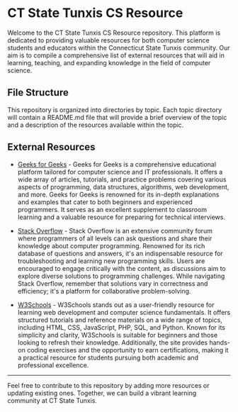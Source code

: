 # CT State Tunxis CS Resource
Welcome to the CT State Tunxis CS Resource repository. This platform is dedicated to providing valuable resources for both computer science students and educators within the Connecticut State Tunxis community. Our aim is to compile a comprehensive list of external resources that will aid in learning, teaching, and expanding knowledge in the field of computer science.

## File Structure

This repository is organized into directories by topic. Each topic directory will contain a README.md file that will provide a brief overview of the topic and a description of the resources available within the topic.

## External Resources

- [Geeks for Geeks](https://www.geeksforgeeks.org/) - Geeks for Geeks is a comprehensive educational platform tailored for computer science and IT professionals. It offers a wide array of articles, tutorials, and practice problems covering various aspects of programming, data structures, algorithms, web development, and more. Geeks for Geeks is renowned for its in-depth explanations and examples that cater to both beginners and experienced programmers. It serves as an excellent supplement to classroom learning and a valuable resource for preparing for technical interviews.

- [Stack Overflow](https://stackoverflow.com/) - Stack Overflow is an extensive community forum where programmers of all levels can ask questions and share their knowledge about computer programming. Renowned for its rich database of questions and answers, it's an indispensable resource for troubleshooting and learning new programming skills. Users are encouraged to engage critically with the content, as discussions aim to explore diverse solutions to programming challenges. While navigating Stack Overflow, remember that solutions vary in correctness and efficiency; it's a platform for collaborative problem-solving.

- [W3Schools](https://www.w3schools.com/) - W3Schools stands out as a user-friendly resource for learning web development and computer science fundamentals. It offers structured tutorials and reference materials on a wide range of topics, including HTML, CSS, JavaScript, PHP, SQL, and Python. Known for its simplicity and clarity, W3Schools is suitable for beginners and those looking to refresh their knowledge. Additionally, the site provides hands-on coding exercises and the opportunity to earn certifications, making it a practical resource for students pursuing both academic and professional excellence.

---
Feel free to contribute to this repository by adding more resources or updating existing ones. Together, we can build a vibrant learning community at CT State Tunxis.
